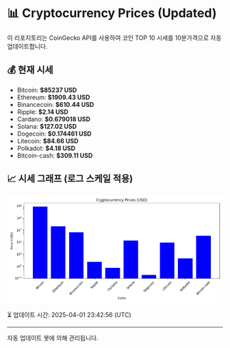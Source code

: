 
# 📊 Cryptocurrency Prices (Updated)

이 리포지토리는 CoinGecko API를 사용하여 코인 TOP 10 시세를 10분가격으로 자동 업데이트합니다.

## 💰 현재 시세
- Bitcoin: **$85237 USD**
- Ethereum: **$1909.43 USD**
- Binancecoin: **$610.44 USD**
- Ripple: **$2.14 USD**
- Cardano: **$0.679018 USD**
- Solana: **$127.02 USD**
- Dogecoin: **$0.174461 USD**
- Litecoin: **$84.66 USD**
- Polkadot: **$4.18 USD**
- Bitcoin-cash: **$309.11 USD**

## 📈 시세 그래프 (로그 스케일 적용)
![Crypto Prices](crypto_prices.png)

⏳ 업데이트 시간: 2025-04-01 23:42:56 (UTC)

---
자동 업데이트 봇에 의해 관리됩니다.
